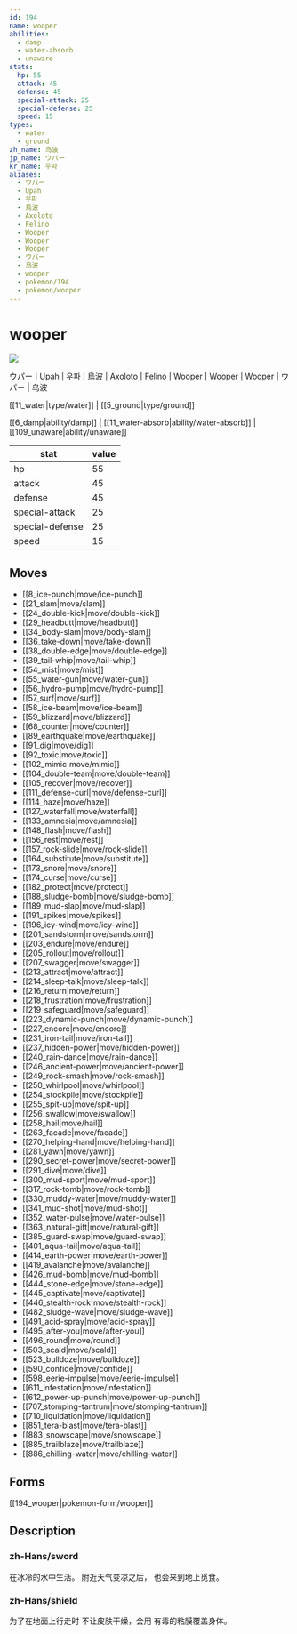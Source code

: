 ```yaml
---
id: 194
name: wooper
abilities:
  - damp
  - water-absorb
  - unaware
stats:
  hp: 55
  attack: 45
  defense: 45
  special-attack: 25
  special-defense: 25
  speed: 15
types:
  - water
  - ground
zh_name: 乌波
jp_name: ウパー
kr_name: 우파
aliases:
  - ウパー
  - Upah
  - 우파
  - 烏波
  - Axoloto
  - Felino
  - Wooper
  - Wooper
  - Wooper
  - ウパー
  - 乌波
  - wooper
  - pokemon/194
  - pokemon/wooper
---
```

# wooper

![](https://raw.githubusercontent.com/PokeAPI/sprites/master/sprites/pokemon/194.png)

ウパー | Upah | 우파 | 烏波 | Axoloto | Felino | Wooper | Wooper | Wooper | ウパー | 乌波

[[11_water|type/water]] | [[5_ground|type/ground]]

[[6_damp|ability/damp]] | [[11_water-absorb|ability/water-absorb]] | [[109_unaware|ability/unaware]]

|stat|value|
|---|---|
|hp|55|
|attack|45|
|defense|45|
|special-attack|25|
|special-defense|25|
|speed|15|


## Moves

- [[8_ice-punch|move/ice-punch]]
- [[21_slam|move/slam]]
- [[24_double-kick|move/double-kick]]
- [[29_headbutt|move/headbutt]]
- [[34_body-slam|move/body-slam]]
- [[36_take-down|move/take-down]]
- [[38_double-edge|move/double-edge]]
- [[39_tail-whip|move/tail-whip]]
- [[54_mist|move/mist]]
- [[55_water-gun|move/water-gun]]
- [[56_hydro-pump|move/hydro-pump]]
- [[57_surf|move/surf]]
- [[58_ice-beam|move/ice-beam]]
- [[59_blizzard|move/blizzard]]
- [[68_counter|move/counter]]
- [[89_earthquake|move/earthquake]]
- [[91_dig|move/dig]]
- [[92_toxic|move/toxic]]
- [[102_mimic|move/mimic]]
- [[104_double-team|move/double-team]]
- [[105_recover|move/recover]]
- [[111_defense-curl|move/defense-curl]]
- [[114_haze|move/haze]]
- [[127_waterfall|move/waterfall]]
- [[133_amnesia|move/amnesia]]
- [[148_flash|move/flash]]
- [[156_rest|move/rest]]
- [[157_rock-slide|move/rock-slide]]
- [[164_substitute|move/substitute]]
- [[173_snore|move/snore]]
- [[174_curse|move/curse]]
- [[182_protect|move/protect]]
- [[188_sludge-bomb|move/sludge-bomb]]
- [[189_mud-slap|move/mud-slap]]
- [[191_spikes|move/spikes]]
- [[196_icy-wind|move/icy-wind]]
- [[201_sandstorm|move/sandstorm]]
- [[203_endure|move/endure]]
- [[205_rollout|move/rollout]]
- [[207_swagger|move/swagger]]
- [[213_attract|move/attract]]
- [[214_sleep-talk|move/sleep-talk]]
- [[216_return|move/return]]
- [[218_frustration|move/frustration]]
- [[219_safeguard|move/safeguard]]
- [[223_dynamic-punch|move/dynamic-punch]]
- [[227_encore|move/encore]]
- [[231_iron-tail|move/iron-tail]]
- [[237_hidden-power|move/hidden-power]]
- [[240_rain-dance|move/rain-dance]]
- [[246_ancient-power|move/ancient-power]]
- [[249_rock-smash|move/rock-smash]]
- [[250_whirlpool|move/whirlpool]]
- [[254_stockpile|move/stockpile]]
- [[255_spit-up|move/spit-up]]
- [[256_swallow|move/swallow]]
- [[258_hail|move/hail]]
- [[263_facade|move/facade]]
- [[270_helping-hand|move/helping-hand]]
- [[281_yawn|move/yawn]]
- [[290_secret-power|move/secret-power]]
- [[291_dive|move/dive]]
- [[300_mud-sport|move/mud-sport]]
- [[317_rock-tomb|move/rock-tomb]]
- [[330_muddy-water|move/muddy-water]]
- [[341_mud-shot|move/mud-shot]]
- [[352_water-pulse|move/water-pulse]]
- [[363_natural-gift|move/natural-gift]]
- [[385_guard-swap|move/guard-swap]]
- [[401_aqua-tail|move/aqua-tail]]
- [[414_earth-power|move/earth-power]]
- [[419_avalanche|move/avalanche]]
- [[426_mud-bomb|move/mud-bomb]]
- [[444_stone-edge|move/stone-edge]]
- [[445_captivate|move/captivate]]
- [[446_stealth-rock|move/stealth-rock]]
- [[482_sludge-wave|move/sludge-wave]]
- [[491_acid-spray|move/acid-spray]]
- [[495_after-you|move/after-you]]
- [[496_round|move/round]]
- [[503_scald|move/scald]]
- [[523_bulldoze|move/bulldoze]]
- [[590_confide|move/confide]]
- [[598_eerie-impulse|move/eerie-impulse]]
- [[611_infestation|move/infestation]]
- [[612_power-up-punch|move/power-up-punch]]
- [[707_stomping-tantrum|move/stomping-tantrum]]
- [[710_liquidation|move/liquidation]]
- [[851_tera-blast|move/tera-blast]]
- [[883_snowscape|move/snowscape]]
- [[885_trailblaze|move/trailblaze]]
- [[886_chilling-water|move/chilling-water]]

## Forms



[[194_wooper|pokemon-form/wooper]]

## Description

### zh-Hans/sword

在冰冷的水中生活。
附近天气变凉之后，
也会来到地上觅食。

### zh-Hans/shield

为了在地面上行走时
不让皮肤干燥，会用
有毒的粘膜覆盖身体。

